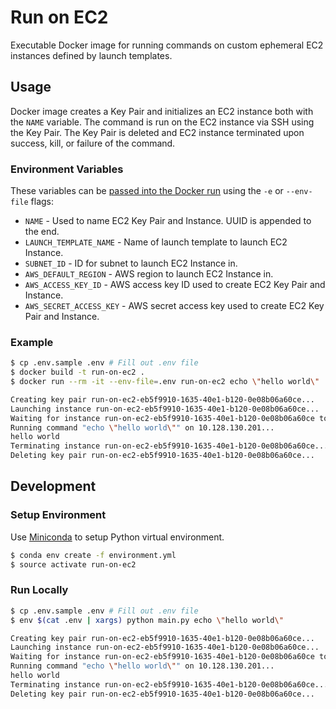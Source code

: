 # Run on EC2

Executable Docker image for running commands on custom ephemeral EC2 instances defined by launch templates.

## Usage

Docker image creates a Key Pair and initializes an EC2 instance both with the `NAME` variable. The command is run on the EC2 instance via SSH using the Key Pair. The Key Pair is deleted and EC2 instance terminated upon success, kill, or failure of the command.

### Environment Variables

These variables can be [passed into the Docker run](https://docs.docker.com/engine/reference/commandline/run/#set-environment-variables--e---env---env-file) using the `-e` or `--env-file` flags:

- `NAME` - Used to name EC2 Key Pair and Instance. UUID is appended to the end.
- `LAUNCH_TEMPLATE_NAME` - Name of launch template to launch EC2 Instance.
- `SUBNET_ID` - ID for subnet to launch EC2 Instance in.
- `AWS_DEFAULT_REGION` - AWS region to launch EC2 Instance in.
- `AWS_ACCESS_KEY_ID` - AWS access key ID used to create EC2 Key Pair and Instance.
- `AWS_SECRET_ACCESS_KEY` - AWS secret access key used to create EC2 Key Pair and Instance.

### Example

```sh
$ cp .env.sample .env # Fill out .env file
$ docker build -t run-on-ec2 .
$ docker run --rm -it --env-file=.env run-on-ec2 echo \"hello world\"

Creating key pair run-on-ec2-eb5f9910-1635-40e1-b120-0e08b06a60ce...
Launching instance run-on-ec2-eb5f9910-1635-40e1-b120-0e08b06a60ce...
Waiting for instance run-on-ec2-eb5f9910-1635-40e1-b120-0e08b06a60ce to be ready...
Running command "echo \"hello world\"" on 10.128.130.201...
hello world
Terminating instance run-on-ec2-eb5f9910-1635-40e1-b120-0e08b06a60ce...
Deleting key pair run-on-ec2-eb5f9910-1635-40e1-b120-0e08b06a60ce...
```

## Development

### Setup Environment

Use [Miniconda](https://conda.io/miniconda.html) to setup Python virtual environment.

```sh
$ conda env create -f environment.yml
$ source activate run-on-ec2
```

### Run Locally

```sh
$ cp .env.sample .env # Fill out .env file
$ env $(cat .env | xargs) python main.py echo \"hello world\"

Creating key pair run-on-ec2-eb5f9910-1635-40e1-b120-0e08b06a60ce...
Launching instance run-on-ec2-eb5f9910-1635-40e1-b120-0e08b06a60ce...
Waiting for instance run-on-ec2-eb5f9910-1635-40e1-b120-0e08b06a60ce to be ready...
Running command "echo \"hello world\"" on 10.128.130.201...
hello world
Terminating instance run-on-ec2-eb5f9910-1635-40e1-b120-0e08b06a60ce...
Deleting key pair run-on-ec2-eb5f9910-1635-40e1-b120-0e08b06a60ce...
```
